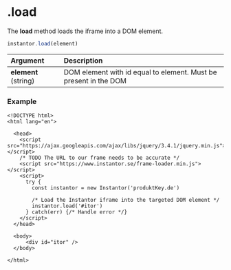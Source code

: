 # .load

The **load** method loads the iframe into a DOM element.

```javascript
instantor.load(element)
```

| Argument | Description |
| :--- | :--- |
| **element** \(string\) | DOM element with id equal to element. Must be present in the DOM |

### Example

```markup
<!DOCTYPE html>
<html lang="en">

  <head>
    <script src="https://ajax.googleapis.com/ajax/libs/jquery/3.4.1/jquery.min.js"></script>
    /* TODO The URL to our frame needs to be accurate */
    <script src="https://www.instantor.se/frame-loader.min.js"></script>
    <script>
      try {
        const instantor = new Instantor('produktKey.de')
        
        /* Load the Instantor iframe into the targeted DOM element */
        instantor.load('#itor')
      } catch(err) {/* Handle error */}
    </script>
  </head>
    
  <body>
      <div id="itor" />
  </body>

</html>
```

